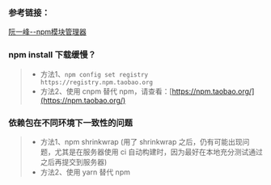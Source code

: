 ### 参考链接：
[阮一峰--npm模块管理器](http://javascript.ruanyifeng.com/nodejs/npm.html)

### npm install 下载缓慢？
> * 方法1、`npm config set registry https://registry.npm.taobao.org`
> * 方法2、使用 cnpm 替代 npm，请查看：[https://npm.taobao.org/](https://npm.taobao.org/)

### 依赖包在不同环境下一致性的问题
> * 方法1、npm shrinkwrap (用了 shrinkwrap 之后，仍有可能出现问题，尤其是在服务器使用 ci 自动构建时，因为最好在本地充分测试通过之后再提交到服务器)
> * 方法2、使用 yarn 替代 npm
